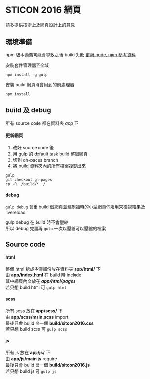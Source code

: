 #  STICON 2016 網頁

請多提供技術上及網頁設計上的意見

## 環境準備

npm 版本過舊可能會導致之後 build 失敗
[更新 node, npm 參考資料](https://nodejs.org/en/download/package-manager/)

安裝套件管理器至全域
```
npm install -g gulp
```

安裝 build 網頁時會用到的前處理器
```
npm install
```

## build 及 debug

所有 source code 都在資料夾 *app* 下

#### 更新網頁
1. 改好 source code 後
2. 用 gulp 的 default task build 整個網頁
3. 切到 gh-pages branch
4. 將 build 資料夾內的所有檔案複製出來
```
gulp
git checkout gh-pages
cp -R ./build/* ./
```

#### debug
`gulp debug` 會重 build 個網頁並建制臨時的小型網頁伺服用來檢視結果及 livereload

gulp debug 在 build 時不會壓縮  
所以 debug 完請再 `gulp` 一次以壓縮可以壓縮的檔案

## Source code

#### html
整個 html 拆成多個部份放在資料夾 **app/html/** 下  
由 **app/index.html** 在 build 時 include  
其中網頁內文放在 **_app/html/pages_**  
若只想 build html 可 `gulp html`

#### scss
所有 scss 放在 **app/scss/** 下  
由 **app/scss/main.scss** import  
最後只會 build 出一個 **build/sitcon2016.css**  
若只想 build scss 可 `gulp scss`

#### js
所有 js 放在 **app/js/** 下  
由 **app/js/main.js** require  
最後只會 build 出一個 **build/sitcon2016.js**  
若只想 build js 可 `gulp js`


